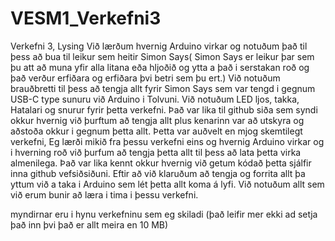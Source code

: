 # VESM1_Verkefni3
	
Verkefni 3, Lysing
Við lærðum hvernig Arduino virkar og notuðum það til þess að bua til leikur sem heitir Simon Says( Simon Says er leikur þar sem þu att að muna yfir alla litana eða hljoðið og ytta a það i serstakan roð og það verður erfiðara og erfiðara þvi betri sem þu ert.) Við notuðum brauðbretti til þess að tengja allt fyrir Simon Says sem var tengd i gegnum USB-C type sunuru við Arduino i Tolvuni. Við notuðum LED ljos, takka, Hatalari og snurur fyrir þetta verkefni. Það var lika til github siða sem syndi okkur hvernig við þurftum að tengja allt plus kenarinn var að utskyra og aðstoða okkur i gegnum þetta allt. Þetta var auðvelt en mjog skemtilegt verkefni, Eg lærði mikið fra þessu verkefni eins og hvernig Arduino virkar og i hverning roð við þurfum að tengja þetta allt til þess að lata þetta virka almenilega. Það var lika kennt okkur hvernig við getum kódað þetta sjálfir inna github vefsiðsiðuni. Eftir að við klaruðum að tengja og forrita allt þa yttum við a taka i Arduino sem lét þetta allt koma á lyfi.  Við notuðum allt sem við erum bunir að læra i tima i þessu verkefni.


myndirnar eru i hynu verkefninu sem eg skiladi (það leifir mer ekki ad setja það inn þvi það er allt meira en 10 MB)
